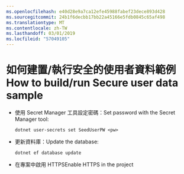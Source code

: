 ```yaml
---
ms.openlocfilehash: e40d28e9a7ca12efe45988fabef23dece893d428
ms.sourcegitcommit: 24b1f6decbb17bb22a45166e5fdb0845c65af498
ms.translationtype: MT
ms.contentlocale: zh-TW
ms.lasthandoff: 03/01/2019
ms.locfileid: "57049105"
---
```

# <a name="how-to-buildrun-secure-user-data-sample"></a><span data-ttu-id="31794-101">如何建置/執行安全的使用者資料範例</span><span class="sxs-lookup"><span data-stu-id="31794-101">How to build/run Secure user data sample</span></span>

* <span data-ttu-id="31794-102">使用 Secret Manager 工具設定密碼：</span><span class="sxs-lookup"><span data-stu-id="31794-102">Set password with the Secret Manager tool:</span></span>

  `dotnet user-secrets set SeedUserPW <pw>`

* <span data-ttu-id="31794-103">更新資料庫：</span><span class="sxs-lookup"><span data-stu-id="31794-103">Update the database:</span></span>

    `dotnet ef database update`

* <span data-ttu-id="31794-104">在專案中啟用 HTTPS</span><span class="sxs-lookup"><span data-stu-id="31794-104">Enable HTTPS in the project</span></span>
